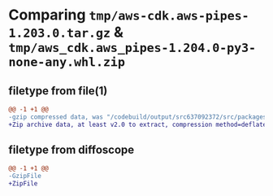 # Comparing `tmp/aws-cdk.aws-pipes-1.203.0.tar.gz` & `tmp/aws_cdk.aws_pipes-1.204.0-py3-none-any.whl.zip`

## filetype from file(1)

```diff
@@ -1 +1 @@
-gzip compressed data, was "/codebuild/output/src637092372/src/packages/@aws-cdk/aws-pipes/dist/python/aws-cdk.aws-pipes-1.203.0.tar", last modified: Wed May 31 18:47:34 2023, max compression
+Zip archive data, at least v2.0 to extract, compression method=deflate
```

## filetype from diffoscope

```diff
@@ -1 +1 @@
-GzipFile
+ZipFile
```

